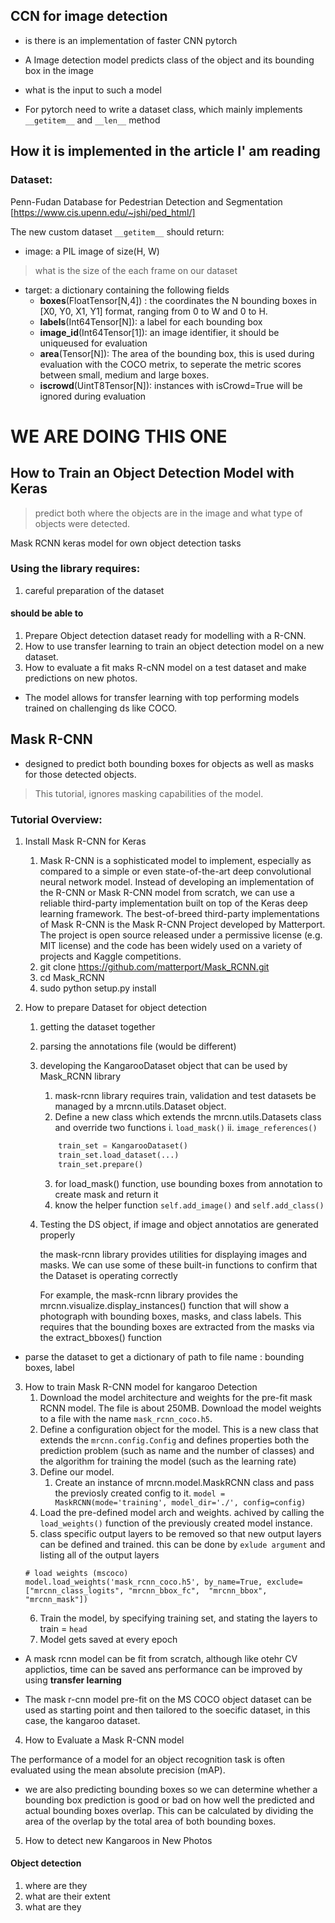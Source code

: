 ## CCN for image detection

* is there is an implementation of faster CNN pytorch

* A Image detection model predicts class of the object and its bounding box in the image

* what is the input to such a model

* For pytorch need to write a dataset class, which mainly implements `__getitem__` and `__len__` method


## How it is implemented in the article I' am reading

### Dataset:
Penn-Fudan Database for Pedestrian Detection and Segmentation
[https://www.cis.upenn.edu/~jshi/ped_html/]

The new custom dataset `__getitem__` should return:
* image: a PIL image of size(H, W)
> what is the size of the each frame on our dataset
* target: a dictionary containing the following fields
	* __boxes__(FloatTensor[N,4]) : the coordinates the N bounding boxes in [X0, Y0, X1, Y1] format, ranging from 0 to W and 0 to H.
	* __labels__(Int64Tensor[N]): a label for each bounding box
	* __image_id__(Int64Tensor[1]): an image identifier, it should be uniqueused for evaluation
	* __area__(Tensor[N]): The area of the bounding box, this is used during evaluation with the COCO metrix, to seperate the metric scores between small, medium and large boxes. 
	* __iscrowd__(UintT8Tensor[N]): instances with isCrowd=True will be ignored during evaluation



# WE ARE DOING THIS ONE

## How to Train an Object Detection Model with Keras
> predict both where the objects are in the image and what  type of objects were detected.

Mask RCNN keras model for own object detection tasks
### Using the library requires:
1. careful preparation of the dataset


#### should be able to
1. Prepare Object detection dataset ready for modelling with a R-CNN.
2. How to use transfer learning to train an object detection model on a new dataset.
3. How to evaluate a fit maks R-cNN model on a test dataset and make predictions on new photos.

* The model allows for transfer learning with top performing models trained on challenging ds like COCO.
## Mask R-CNN
* designed to predict both bounding boxes for objects as well as masks for those detected objects. 

> This tutorial, ignores masking capabilities of the model.

### Tutorial Overview:
1. Install Mask R-CNN for Keras
	1. Mask R-CNN is a sophisticated model to implement, especially as compared to a simple or even state-of-the-art deep convolutional neural network model. Instead of developing an implementation of the R-CNN or Mask R-CNN model from scratch, we can use a reliable third-party implementation built on top of the Keras deep learning framework. The best-of-breed third-party implementations of Mask R-CNN is the Mask R-CNN Project developed by Matterport. The project is open source released under a permissive license (e.g. MIT license) and the code has been widely used on a variety of projects and Kaggle competitions.
	2. git clone https://github.com/matterport/Mask_RCNN.git
	3. cd Mask_RCNN 
	4. sudo python setup.py install


2. How to prepare Dataset for object detection
	1. getting the dataset together
	2. parsing the annotations file (would be different)
	3. developing the KangarooDataset object that can be used by Mask_RCNN library
		1. mask-rcnn library requires train, validation and test datasets be managed by a mrcnn.utils.Dataset object.
		2. Define a new class which extends the mrcnn.utils.Datasets class and override two functions i. `load_mask()` ii. `image_references()`
		``` python
			train_set = KangarooDataset()
			train_set.load_dataset(...)
			train_set.prepare()
		```
		3. for load_mask() function, use bounding boxes from annotation to create mask and return it
		4. know the helper function `self.add_image()` and `self.add_class()`
	4. Testing the DS object, if image and object annotatios are generated properly

		the mask-rcnn library provides utilities for displaying images and masks. We can use some of these built-in functions to confirm that the Dataset is operating correctly

		For example, the mask-rcnn library provides the mrcnn.visualize.display_instances() function that will show a photograph with bounding boxes, masks, and class labels. This requires that the bounding boxes are extracted from the masks via the extract_bboxes() function


* parse the dataset to get  a dictionary of path to file name : bounding boxes, label

3. How to train Mask R-CNN model for kangaroo Detection 
	1. Download the model architecture and weights for the pre-fit mask RCNN model. The file is about 250MB. Download the model weights to a file with the name `mask_rcnn_coco.h5`.
	2. Define a configuration object for the model. This is a new class that extends the `mrcnn.config.Config` and defines properties both the prediction problem (such as name and the number of classes) and the algorithm for training the model (such as the learning rate)
	3. Define our model. 
		1. Create an instance of mrcnn.model.MaskRCNN class and pass the previosly created config to it.
		`model = MaskRCNN(mode='training', model_dir='./', config=config)`
	4. Load the pre-defined model arch and weights. achived by calling the `load_weights()` function of the previously created model instance.
	5. class specific output layers to be removed so that new output layers can be defined and trained. this can be done by `exlude argument` and listing all of the output layers 
	```
	# load weights (mscoco)
	model.load_weights('mask_rcnn_coco.h5', by_name=True, exclude=["mrcnn_class_logits", "mrcnn_bbox_fc",  "mrcnn_bbox", "mrcnn_mask"])
	```
	6. Train the model, by specifying training set, and stating the layers to train = `head`
	7. Model gets saved at every epoch 


* A mask rcnn model can be fit from scratch, although like otehr CV applictios, time can be saved ans performance can be improved by using __transfer learning__

* The mask r-cnn model pre-fit on the MS COCO object dataset can be used as starting point and then tailored to the soecific dataset, in this case, the kangaroo dataset.



4. How to Evaluate a Mask R-CNN model 

The performance of a model for an object recognition task is often evaluated using the mean absolute precision (mAP).

* we are also predicting bounding boxes so we can determine whether a bounding box prediction is good or bad on how well the predicted and actual bounding boxes overlap. This can be calculated by dividing the area of the overlap by the total area of both bounding boxes. 

5. How to detect new Kangaroos in New Photos

#### Object detection
1. where are they
2. what are their extent
3. what are they

